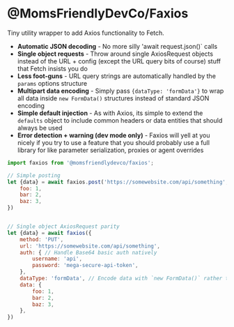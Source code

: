@MomsFriendlyDevCo/Faxios
=========================
Tiny utility wrapper to add Axios functionality to Fetch.

* **Automatic JSON decoding** - No more silly 'await request.json()` calls
* **Single object requests** - Throw around single AxiosRequest objects instead of the URL + config (except the URL query bits of course) stuff that Fetch insists you do
* **Less foot-guns** - URL query strings are automatically handled by the `params` options structure
* **Multipart data encoding** - Simply pass `{dataType: 'formData'}` to wrap all data inside `new FormData()` structures instead of standard JSON encoding
* **Simple default injection** - As with Axios, its simple to extend the `defaults` object to include common headers or data entities that should always be used
* **Error detection + warning (dev mode only)** - Faxios will yell at you nicely if you try to use a feature that you should probably use a full library for like parameter serialization, proxies or agent overrides


```javascript
import faxios from '@momsfriendlydevco/faxios';

// Simple posting
let {data} = await faxios.post('https://somewebsite.com/api/something', {
    foo: 1,
    bar: 2,
    baz: 3,
})


// Single object AxiosRequest parity
let {data} = await faxios({
    method: 'PUT',
    url: 'https://somewebsite.com/api/something',
    auth: { // Handle Base64 basic auth natively
        username: 'api',
        password: 'mega-secure-api-token',
    },
    dataType: 'formData', // Encode data with `new FormData()` rather than `JSON.stringify()`
    data: {
        foo: 1,
        bar: 2,
        baz: 3,
    },
})
```
